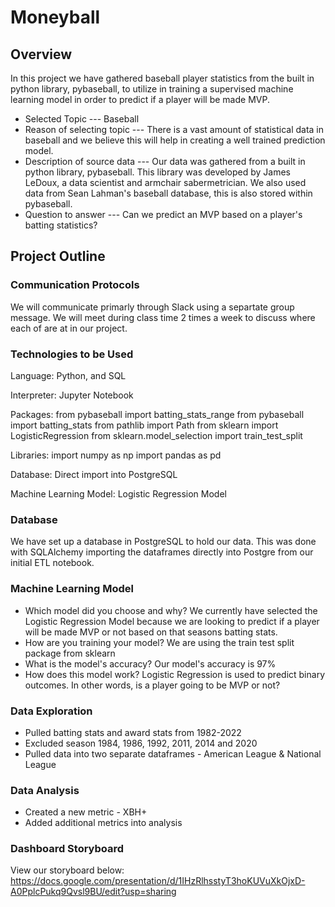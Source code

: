# Moneyball

## Overview
In this project we have gathered baseball player statistics from the built in python library, pybaseball, to utilize in training a supervised machine learning model in order to predict if a player will be made MVP.<br>
- Selected Topic --- Baseball
- Reason of selecting topic --- There is a vast amount of statistical data in baseball and we believe this will help in creating a well trained prediction model.
- Description of source data --- Our data was gathered from a built in python library, pybaseball. This library was developed by James LeDoux, a data scientist and armchair sabermetrician. We also used data from Sean Lahman's baseball database, this is also stored within pybaseball.
- Question to answer --- Can we predict an MVP based on a player's batting statistics?<br>

## Project Outline

### Communication Protocols
We will communicate primarly through Slack using a separtate group message. We will meet during class time 2 times a week to discuss where each of are at in our project. 

### Technologies to be Used
Language: Python, and SQL

Interpreter: Jupyter Notebook

Packages: from pybaseball import batting_stats_range
          from pybaseball import batting_stats
          from pathlib import Path
          from sklearn import LogisticRegression
	    from sklearn.model_selection import train_test_split


Libraries: import numpy as np
           import pandas as pd          

Database: Direct import into PostgreSQL

Machine Learning Model: Logistic Regression Model

### Database
We have set up a database in PostgreSQL to hold our data. This was done with SQLAlchemy importing the dataframes directly into Postgre from our initial ETL notebook.

### Machine Learning Model
- Which model did you choose and why?
We currently have selected the Logistic Regression Model because we are looking to predict if a player will be made MVP or not based on that seasons batting stats.
- How are you training your model?
We are using the train test split package from sklearn
- What is the model's accuracy?
Our model's accuracy is 97%
- How does this model work?
Logistic Regression is used to predict binary outcomes. In other words, is a player going to be MVP or not?

### Data Exploration
- Pulled batting stats and award stats from 1982-2022
- Excluded season 1984, 1986, 1992, 2011, 2014 and 2020
- Pulled data into two separate dataframes - American League & National League

### Data Analysis
- Created a new metric - XBH+
- Added additional metrics into analysis

### Dashboard Storyboard
View our storyboard below:
https://docs.google.com/presentation/d/1IHzRlhsstyT3hoKUVuXkOjxD-A0PplcPukq9Qvsl9BU/edit?usp=sharing

